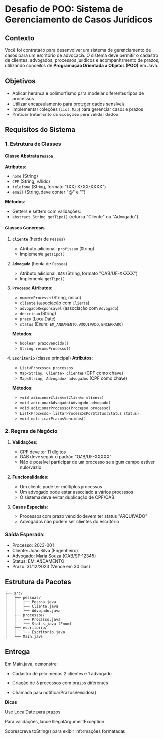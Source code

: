 # Desafio de POO: Sistema de Gerenciamento de Casos Jurídicos

## Contexto
Você foi contratado para desenvolver um sistema de gerenciamento de casos para um escritório de advocacia. O sistema deve permitir o cadastro de clientes, advogados, processos jurídicos e acompanhamento de prazos, utilizando conceitos de **Programação Orientada a Objetos (POO)** em Java.

## Objetivos
- Aplicar herança e polimorfismo para modelar diferentes tipos de processos
- Utilizar encapsulamento para proteger dados sensíveis
- Implementar coleções (`List`, `Map`) para gerenciar casos e prazos
- Praticar tratamento de exceções para validar dados

## Requisitos do Sistema

### 1. Estrutura de Classes

#### Classe Abstrata `Pessoa`
**Atributos**:
- `nome` (String)
- `CPF` (String, válido)
- `telefone` (String, formato "(XX) XXXX-XXXX")
- `email` (String, deve conter "@" e ".")

**Métodos**:
- Getters e setters com validações:
- `abstract String getTipo()` (retorna "Cliente" ou "Advogado")

#### Classes Concretas

1. **`Cliente`** (herda de `Pessoa`)
   - Atributo adicional: `profissao` (String)
   - Implementa `getTipo()`

2. **`Advogado`** (herda de `Pessoa`)
   - Atributo adicional: `OAB` (String, formato "OAB/UF-XXXXX")
   - Implementa `getTipo()`

3. **`Processo`**
   **Atributos**:
   - `numeroProcesso` (String, único)
   - `cliente` (associação com `Cliente`)
   - `advogadoResponsavel` (associação com `Advogado`)
   - `descricao` (String)
   - `prazo` (LocalDate)
   - `status` (Enum: `EM_ANDAMENTO`, `ARQUIVADO`, `ENCERRADO`)

   **Métodos**:
   - `boolean prazoVencido()`
   - `String resumoProcesso()`

4. **`Escritorio`** (classe principal)
   **Atributos**:
   - `List<Processo> processos`
   - `Map<String, Cliente> clientes` (CPF como chave)
   - `Map<String, Advogado> advogados` (CPF como chave)

   **Métodos**:
   - `void adicionarCliente(Cliente cliente)`
   - `void adicionarAdvogado(Advogado advogado)`
   - `void adicionarProcesso(Processo processo)`
   - `List<Processo> listarProcessosPorStatus(Status status)`
   - `void notificarPrazosVencidos()`

### 2. Regras de Negócio

1. **Validações**:
   - CPF deve ter 11 dígitos
   - OAB deve seguir o padrão "OAB/UF-XXXXX"
   - Nâo é possível participar de um processo se algum campo estiver nulo/vazio

2. **Funcionalidades**:
   - Um cliente pode ter múltiplos processos
   - Um advogado pode estar associado a vários processos
   - O sistema deve evitar duplicação de CPF/OAB

3. **Casos Especiais**:
   - Processos com prazo vencido devem ter status "ARQUIVADO"
   - Advogados não podem ser clientes do escritório

### Saída Esperada:

- Processo: 2023-001
- Cliente: João Silva (Engenheiro)
- Advogado: Maria Souza (OAB/SP-12345)
- Status: EM_ANDAMENTO
- Prazo: 31/12/2023 (Vence em 30 dias)


## Estrutura de Pacotes
```
├── src/
│   ├── pessoas/
│   │   ├── Pessoa.java
│   │   ├── Cliente.java
│   │   └── Advogado.java
│   ├── processos/
│   │   ├── Processo.java
│   │   └── Status.java (Enum)
│   ├── escritorio/
│   │   └── Escritorio.java
│   └── Main.java
```

## Entrega

Em Main.java, demonstre:

 - Cadastro de pelo menos 2 clientes e 1 advogado

 - Criação de 3 processos com prazos diferentes

 - Chamada para notificarPrazosVencidos()

**Dicas**

Use LocalDate para prazos

Para validações, lance IllegalArgumentException

Sobrescreva toString() para exibir informações formatadas